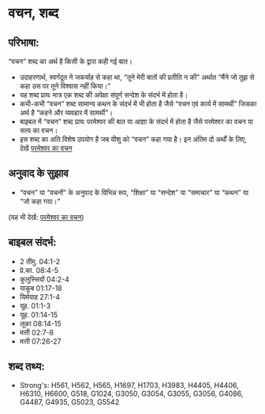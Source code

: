 # वचन, शब्द #

## परिभाषा: ##

“वचन” शब्द का अर्थ है किसी के द्वारा कही गई बात।

* उदाहरणार्थ, स्वर्गदूत ने जकर्याह से कहा था, “तूने मेरी बातों की प्रतीति न की” अर्थात “मैंने जो तुझ से कहा उस पर तूने विश्वास नहीं किया।”
* यह शब्द प्रायः मात्र एक शब्द की अपेक्षा संपूर्ण सन्देश के संदर्भ में होता है।
* कभी-कभी “वचन” शब्द सामान्य कथन के संदर्भ में भी होता है जैसे “वचन एवं कार्य में सामर्थी” जिसका अर्थ है “कहने और व्यवहार में सामर्थी”।
* बाइबल में “वचन” शब्द प्रायः परमेश्वर की बात या आज्ञा के संदर्भ में होता है जैसे परमेश्वर का वचन या सत्य का वचन।
* इस शब्द का अति विशेष उपयोग है जब यीशु को “वचन” कहा गया है। इन अंतिम दो अर्थों के लिए, देखें [परमेश्वर का वचन](../wordofgod.md)

## अनुवाद के सुझाव ##

* “वचन” या “वचनों” के अनुवाद के विभिन्न रूप, “शिक्षा” या “सन्देश” या “समाचार” या “कथन” या “जो कहा गया।”

(यह भी देखें: [परमेश्वर का वचन](../wordofgod.md))

## बाइबल संदर्भ: ##

* 2 तीमु. 04:1-2
* प्रे.का. 08:4-5
* कुलुस्सियों 04:2-4
* याकूब 01:17-18
* यिर्मयाह 27:1-4
* यूह. 01:1-3
* यूह. 01:14-15
* लूका 08:14-15
* मत्ती 02:7-8
* मत्ती 07:26-27

## शब्द तथ्य: ##

* Strong's: H561, H562, H565, H1697, H1703, H3983, H4405, H4406, H6310, H6600, G518, G1024, G3050, G3054, G3055, G3056, G4086, G4487, G4935, G5023, G5542
